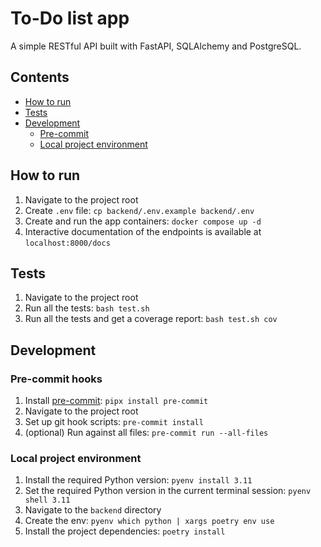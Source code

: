 # To-Do list app

A simple RESTful API built with FastAPI, SQLAlchemy and PostgreSQL.

## Contents
* [How to run](#how-to-run)
* [Tests](#tests)
* [Development](#development)
    * [Pre-commit](#pre-commit-hooks)
    * [Local project environment](#local-project-environment)

## How to run

1. Navigate to the project root
1. Create `.env` file: `cp backend/.env.example backend/.env`
1. Create and run the app containers: `docker compose up -d`
1. Interactive documentation of the endpoints is available at `localhost:8000/docs`

## Tests

1. Navigate to the project root
1. Run all the tests: `bash test.sh`
1. Run all the tests and get a coverage report: `bash test.sh cov`

## Development

### Pre-commit hooks

1. Install [pre-commit](https://pypi.org/project/pre-commit/): `pipx install pre-commit`
1. Navigate to the project root
1. Set up git hook scripts: `pre-commit install`
1. (optional) Run against all files: `pre-commit run --all-files`

### Local project environment

1. Install the required Python version: `pyenv install 3.11`
1. Set the required Python version in the current terminal session: `pyenv shell 3.11`
1. Navigate to the `backend` directory
1. Create the env: `pyenv which python | xargs poetry env use`
1. Install the project dependencies: `poetry install`
